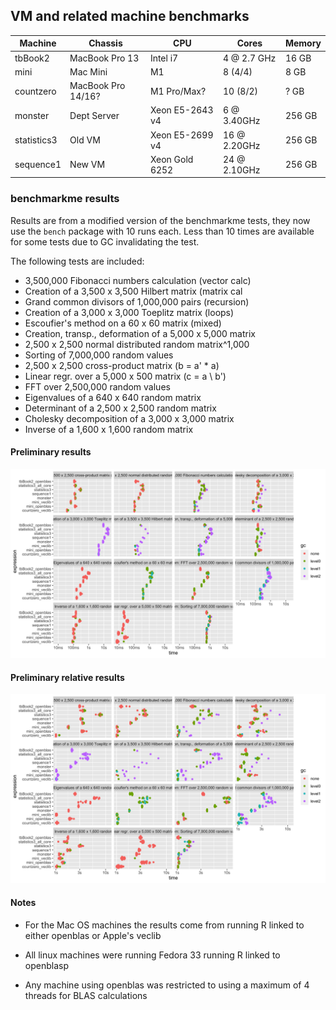 ## VM and related machine benchmarks


| Machine         | Chassis              | CPU             | Cores             | Memory       |
|-----------------|----------------------|-----------------|-------------------|--------------|
| tbBook2         | MacBook Pro 13       | Intel i7        | 4 @ 2.7 GHz       | 16 GB        |
| mini            | Mac Mini             | M1              | 8 (4/4)           | 8 GB         |
| countzero       | MacBook Pro 14/16?   | M1 Pro/Max?     | 10 (8/2)          | ? GB         |
| monster         | Dept Server          | Xeon E5-2643 v4 | 6 @ 3.40GHz       | 256 GB       |
| statistics3     | Old VM               | Xeon E5-2699 v4 | 16 @ 2.20GHz      | 256 GB       |
| sequence1       | New VM               | Xeon Gold 6252  | 24 @ 2.10GHz      | 256 GB       |

### benchmarkme results

Results are from a modified version of the benchmarkme tests, they now use the `bench` package with 10 runs each. Less than 10 times are available for some tests due to GC invalidating the test.

The following tests are included:
* 3,500,000 Fibonacci numbers calculation (vector calc)
* Creation of a 3,500 x 3,500 Hilbert matrix (matrix cal
* Grand common divisors of 1,000,000 pairs (recursion)
* Creation of a 3,000 x 3,000 Toeplitz matrix (loops)
* Escoufier's method on a 60 x 60 matrix (mixed)
* Creation, transp., deformation of a 5,000 x 5,000 matrix
* 2,500 x 2,500 normal distributed random matrix^1,000
* Sorting of 7,000,000 random values
* 2,500 x 2,500 cross-product matrix (b = a' * a)
* Linear regr. over a 5,000 x 500 matrix (c = a \\ b')
* FFT over 2,500,000 random values
* Eigenvalues of a 640 x 640 random matrix
* Determinant of a 2,500 x 2,500 random matrix
* Cholesky decomposition of a 3,000 x 3,000 matrix
* Inverse of a 1,600 x 1,600 random matrix


#### Preliminary results

![](benchmarkme_prelim.png)

#### Preliminary relative results

![](benchmarkme_prelim_rel.png)


#### Notes

* For the Mac OS machines the results come from running R linked to either openblas or Apple's veclib

* All linux machines were running Fedora 33 running R linked to openblasp

* Any machine using openblas was restricted to using a maximum of 4 threads for BLAS calculations
